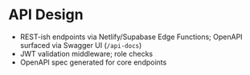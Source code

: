 # API Design
- REST-ish endpoints via Netlify/Supabase Edge Functions; OpenAPI surfaced via Swagger UI (`/api-docs`)
- JWT validation middleware; role checks
- OpenAPI spec generated for core endpoints
